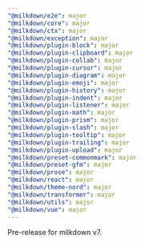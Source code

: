 ```yaml
---
"@milkdown/e2e": major
"@milkdown/core": major
"@milkdown/ctx": major
"@milkdown/exception": major
"@milkdown/plugin-block": major
"@milkdown/plugin-clipboard": major
"@milkdown/plugin-collab": major
"@milkdown/plugin-cursor": major
"@milkdown/plugin-diagram": major
"@milkdown/plugin-emoji": major
"@milkdown/plugin-history": major
"@milkdown/plugin-indent": major
"@milkdown/plugin-listener": major
"@milkdown/plugin-math": major
"@milkdown/plugin-prism": major
"@milkdown/plugin-slash": major
"@milkdown/plugin-tooltip": major
"@milkdown/plugin-trailing": major
"@milkdown/plugin-upload": major
"@milkdown/preset-commonmark": major
"@milkdown/preset-gfm": major
"@milkdown/prose": major
"@milkdown/react": major
"@milkdown/theme-nord": major
"@milkdown/transformer": major
"@milkdown/utils": major
"@milkdown/vue": major
---
```


Pre-release for milkdown v7.
